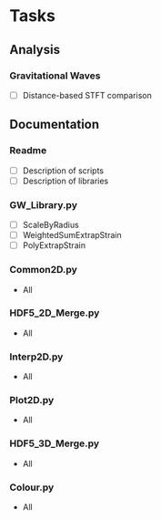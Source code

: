 # Tasks
## Analysis
### Gravitational Waves
- [ ] Distance-based STFT comparison

## Documentation
### Readme
 - [ ] Description of scripts
 - [ ] Description of libraries
 
### GW_Library.py
- [ ] ScaleByRadius
- [ ] WeightedSumExtrapStrain
- [ ] PolyExtrapStrain

### Common2D.py
- All

### HDF5_2D_Merge.py
- All

### Interp2D.py
- All

### Plot2D.py
- All

### HDF5_3D_Merge.py
- All

### Colour.py
- All
